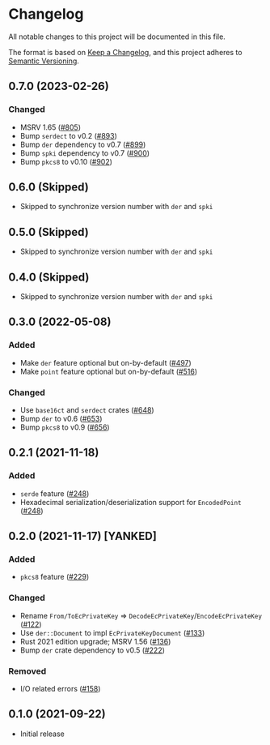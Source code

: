 # Changelog
All notable changes to this project will be documented in this file.

The format is based on [Keep a Changelog](https://keepachangelog.com/en/1.0.0/),
and this project adheres to [Semantic Versioning](https://semver.org/spec/v2.0.0.html).

## 0.7.0 (2023-02-26)
### Changed
- MSRV 1.65 ([#805])
- Bump `serdect` to v0.2 ([#893])
- Bump `der` dependency to v0.7 ([#899])
- Bump `spki` dependency to v0.7 ([#900])
- Bump `pkcs8` to v0.10 ([#902])

[#805]: https://github.com/RustCrypto/formats/pull/805
[#893]: https://github.com/RustCrypto/formats/pull/893
[#899]: https://github.com/RustCrypto/formats/pull/899
[#900]: https://github.com/RustCrypto/formats/pull/900
[#902]: https://github.com/RustCrypto/formats/pull/902

## 0.6.0 (Skipped)
- Skipped to synchronize version number with `der` and `spki`

## 0.5.0 (Skipped)
- Skipped to synchronize version number with `der` and `spki`

## 0.4.0 (Skipped)
- Skipped to synchronize version number with `der` and `spki`

## 0.3.0 (2022-05-08)
### Added
- Make `der` feature optional but on-by-default ([#497])
- Make `point` feature optional but on-by-default ([#516])

### Changed
- Use `base16ct` and `serdect` crates ([#648])
- Bump `der` to v0.6 ([#653])
- Bump `pkcs8` to v0.9 ([#656])

[#497]: https://github.com/RustCrypto/formats/pull/497
[#516]: https://github.com/RustCrypto/formats/pull/516
[#648]: https://github.com/RustCrypto/formats/pull/648
[#653]: https://github.com/RustCrypto/formats/pull/653
[#656]: https://github.com/RustCrypto/formats/pull/656

## 0.2.1 (2021-11-18)
### Added
- `serde` feature ([#248])
- Hexadecimal serialization/deserialization support for `EncodedPoint` ([#248])

[#248]: https://github.com/RustCrypto/formats/pull/248

## 0.2.0 (2021-11-17) [YANKED]
### Added
- `pkcs8` feature ([#229])

### Changed
- Rename `From/ToEcPrivateKey` => `DecodeEcPrivateKey`/`EncodeEcPrivateKey` ([#122])
- Use `der::Document` to impl `EcPrivateKeyDocument` ([#133])
- Rust 2021 edition upgrade; MSRV 1.56 ([#136])
- Bump `der` crate dependency to v0.5 ([#222])

### Removed
- I/O related errors ([#158])

[#122]: https://github.com/RustCrypto/formats/pull/122
[#133]: https://github.com/RustCrypto/formats/pull/133
[#136]: https://github.com/RustCrypto/formats/pull/136
[#158]: https://github.com/RustCrypto/formats/pull/158
[#222]: https://github.com/RustCrypto/formats/pull/222
[#229]: https://github.com/RustCrypto/formats/pull/229

## 0.1.0 (2021-09-22)
- Initial release
